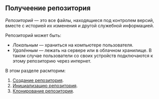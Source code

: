 ## Получеение репозитория
*Репозиторий* — это все файлы, находящиеся под контролем версий, вместе с историей их изменения и другой служебной информацией.

Репозиторий может быть:
+ *Локальным* — храниться на компьютере пользователя.
+ *Удалённым* — лежать на сервере или в облачном хранилище. В таком случае пользователи со своих устройств подключаются к этому репозиторию через интернет.

В этом разделе расмторим:
1. [Создание репозитория](CreateRepositories.md).
2. [Инициализацию репозитория](InitializationRepositories.md).
3. [Клонирование репозитория](CloneRepositories.md).